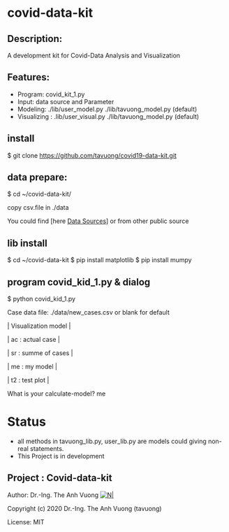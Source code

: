 # covid-data-kit

## Description:
A development kit for Covid-Data Analysis and Visualization
## Features:
- Program: covid_kit_1.py
- Input: data source and Parameter
- Modeling:     ./lib/user_model.py ./lib/tavuong_model.py (default)
- Visualizing : .lib/user_visual.py ./lib/tavuong_model.py (default)

## install
$ git clone https://github.com/tavuong/covid19-data-kit.git
## data prepare: 
$ cd ~/covid-data-kit/

copy csv.file in ./data 

You could find [here [Data Sources](https://ourworldindata.org/coronavirus-source-data)] or from other public source 

## lib install
$ cd ~/covid-data-kit
$ pip install matplotlib
$ pip install mumpy

## program covid_kid_1.py & dialog
$ python covid_kid_1.py

Case data file: ./data/new_cases.csv or blank for default 

| Visualization model                  |

| ac : actual case                     |

| sr : summe of cases                  |

| me : my model                        |

| t2 : test plot                       |

What is your calculate-model? me

# Status
- all methods in tavuong_lib.py, user_lib.py  are  models could giving non-real statements.
- This Project is in development

Project : Covid-data-kit
----
Author: Dr.-Ing. The Anh Vuong [![N|](https://vuongblog.files.wordpress.com/2020/05/vuong_thumb.png)](https://vuongblog.wordpress.com)

Copyright (c) 2020 Dr.-Ing. The Anh Vuong (tavuong)

License: MIT
